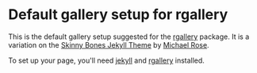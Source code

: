 # Default gallery setup for rgallery

This is the default gallery setup suggested for the [rgallery](https://github.com/dgrtwo/rgallery) package. It is a variation on the [Skinny Bones Jekyll Theme](http://mmistakes.github.io/skinny-bones-jekyll/) by [Michael Rose](https://mademistakes.com/).

To set up your page, you'll need [jekyll](http://jekyllrb.com/) and [rgallery](https://github.com/dgrtwo/rgallery) installed.

